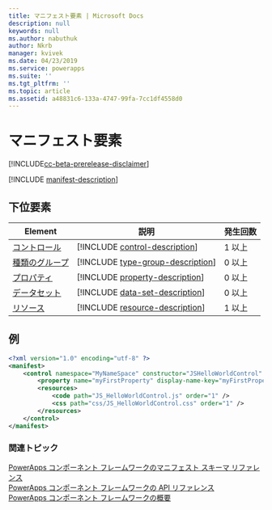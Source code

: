```yaml
---
title: マニフェスト要素 | Microsoft Docs
description: null
keywords: null
ms.author: nabuthuk
author: Nkrb
manager: kvivek
ms.date: 04/23/2019
ms.service: powerapps
ms.suite: ''
ms.tgt_pltfrm: ''
ms.topic: article
ms.assetid: a48831c6-133a-4747-99fa-7cc1df4558d0
---
```


# <a name="manifest-element"></a>マニフェスト要素

[!INCLUDE[cc-beta-prerelease-disclaimer](../../../includes/cc-beta-prerelease-disclaimer.md)]

[!INCLUDE [manifest-description](includes/manifest-description.md)]

## <a name="child-elements"></a>下位要素

|Element|説明|発生回数|
|--|--|--|
|[コントロール](control.md)|[!INCLUDE [control-description](includes/control-description.md)]|1 以上|
|[種類のグループ](type-group.md)|[!INCLUDE [type-group-description](includes/type-group-description.md)]|0 以上|
|[プロパティ](property.md)|[!INCLUDE [property-description](includes/property-description.md)]|0 以上|
|[データセット](data-set.md)|[!INCLUDE [data-set-description](includes/data-set-description.md)]|0 以上|
|[リソース](resources.md)|[!INCLUDE [resource-description](includes/resources-description.md)]|1 以上|

## <a name="example"></a>例

```xml
<?xml version="1.0" encoding="utf-8" ?>
<manifest>
    <control namespace="MyNameSpace" constructor="JSHelloWorldControl" version="1.0.0" display-name-key="JS_HelloWorldControl_Display_Key" description-key="JS_HelloWorldControl_Desc_Key" control-type="standard">
        <property name="myFirstProperty" display-name-key="myFirstProperty_Display_Key" description-key="myFirstProperty_Desc_Key" of-type="SingleLine.Text" usage="bound" required="true" />
        <resources>
            <code path="JS_HelloWorldControl.js" order="1" />
            <css path="css/JS_HelloWorldControl.css" order="1" />
        </resources>
    </control>
</manifest>
```

### <a name="related-topics"></a>関連トピック

[PowerApps コンポーネント フレームワークのマニフェスト スキーマ リファレンス](index.md)<br/>
[PowerApps コンポーネント フレームワークの API リファレンス](../reference/index.md)<br/>
[PowerApps コンポーネント フレームワークの概要](../overview.md)

